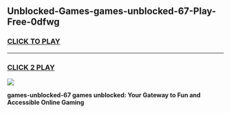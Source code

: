 
## Unblocked-Games-games-unblocked-67-Play-Free-0dfwg
<h3>
<a href="https://premium76.site?title=games-unblocked-67&ref=23A">CLICK TO PLAY</a></h3>
<hr>

<h3>
<a href="https://premium76.site?title=games-unblocked-67&ref=23A">CLICK 2 PLAY</a>
  
</h3>

<a href="https://premium76.site?title=games-unblocked-67&ref=23A"><img src="https://clearcache.store/games.png"></a>


**games-unblocked-67 games unblocked: Your Gateway to Fun and Accessible Online Gaming**
